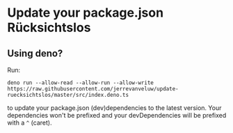 # Update your package.json Rücksichtslos

## Using deno?

Run:
```shell
deno run --allow-read --allow-run --allow-write https://raw.githubusercontent.com/jerrevanveluw/update-ruecksichtslos/master/src/index.deno.ts
```
to update your package.json (dev)dependencies to the latest version.
Your dependencies won't be prefixed and your devDependencies will be prefixed with a `^` (caret). 
